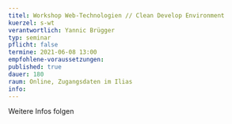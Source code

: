 ```yaml
---
titel: Workshop Web-Technologien // Clean Develop Environment
kuerzel: s-wt
verantwortlich: Yannic Brügger
typ: seminar
pflicht: false
termine: 2021-06-08 13:00
empfohlene-voraussetzungen: 
published: true
dauer: 180
raum: Online, Zugangsdaten im Ilias
info: 
---
```


Weitere Infos folgen

